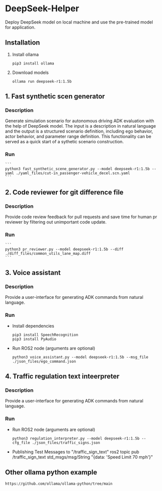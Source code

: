# DeepSeek-Helper
Deploy DeepSeek model on local machine and use the pre-trained model for application.

## Installation
1. Install ollama
    ```
    pip3 install ollama
    ```
2. Download models
    ```
    ollama run deepseek-r1:1.5b
    ```

## 1. Fast synthetic scen generator
### Description
Generate simulation scenario for autonomous driving ADK evaluation with the help of DeepSeek model. The input is a description in natural language and the output is a structured scenario definition, including ego behavior, actor behavior, and parameter range definition. This functionality can be served as a quick start of a sythetic scenario construction.

### Run
    ```
    python3 fast_synthetic_scene_generator.py --model deepseek-r1:1.5b --yaml ./yaml_files/cut-in_passenger-vehicle_decel.scn.yaml
    ```

## 2. Code reviewer for git difference file
### Description
Provide code review feedback for pull requests and save time for human pr reviewer by filtering out unimportant code update.

### Run
    ```
    python3 pr_reviewer.py --model deepseek-r1:1.5b --diff ./diff_files/common_utils_lane_map.diff
    ```

## 3. Voice assistant
### Description
Provide a user-interface for generating ADK commands from natural language.

### Run
- Install dependencies
    ```
    pip3 install SpeechRecognition
    pip3 install PyAudio
    ```
- Run ROS2 node (arguments are optional)
    ```
    python3 voice_assistant.py --model deepseek-r1:1.5b --msg_file ./json_files/ego_command.json 
    ```

## 4. Traffic regulation text inteerpreter
### Description
Provide a user-interface for generating ADK commands from natural language.

### Run
- Run ROS2 node (arguments are optional)
    ```
    python3 regulation_interpreter.py --model deepseek-r1:1.5b --cfg_file ./json_files/traffic_signs.json
    ```
- Publishing Test Messages to "/traffic_sign_text"
    ros2 topic pub /traffic_sign_text std_msgs/msg/String "{data: 'Speed Limit 70 mph'}"


## Other ollama python example
    https://github.com/ollama/ollama-python/tree/main
